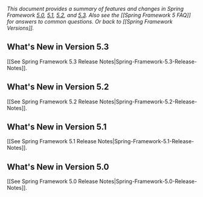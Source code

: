 _This document provides a summary of features and changes in Spring Framework [5.0](#whats-new-in-version-50), [5.1](#whats-new-in-version-51), [5.2](#whats-new-in-version-52), and [5.3](#whats-new-in-version-53). Also see the [[Spring Framework 5 FAQ]] for answers to common questions. Or back to [[Spring Framework Versions]]._

## What's New in Version 5.3

[[See Spring Framework 5.3 Release Notes|Spring-Framework-5.3-Release-Notes]].


## What's New in Version 5.2

[[See Spring Framework 5.2 Release Notes|Spring-Framework-5.2-Release-Notes]].


## What's New in Version 5.1

[[See Spring Framework 5.1 Release Notes|Spring-Framework-5.1-Release-Notes]].


## What's New in Version 5.0

[[See Spring Framework 5.0 Release Notes|Spring-Framework-5.0-Release-Notes]].